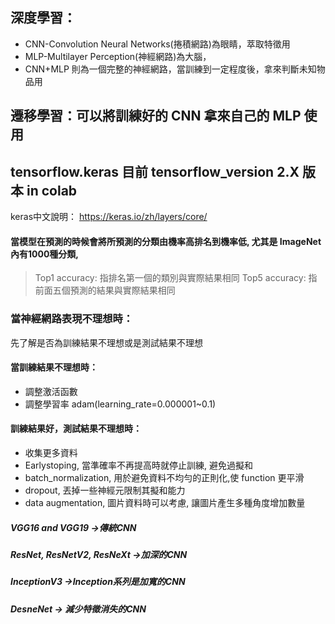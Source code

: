 ## 深度學習：
 + CNN-Convolution Neural Networks(捲積網路)為眼睛，萃取特徵用
 + MLP-Multilayer Perception(神經網路)為大腦，
 + CNN+MLP 則為一個完整的神經網路，當訓練到一定程度後，拿來判斷未知物品用
## 遷移學習：可以將訓練好的 CNN 拿來自己的 MLP 使用
## tensorflow.keras 目前 tensorflow_version 2.X 版本 in colab
keras中文說明： https://keras.io/zh/layers/core/

#### 當模型在預測的時候會將所預測的分類由機率高排名到機率低, 尤其是 ImageNet 內有1000種分類, 
>  Top1 accuracy: 指排名第一個的類別與實際結果相同
>  Top5 accuracy: 指前面五個預測的結果與實際結果相同

### 當神經網路表現不理想時：
先了解是否為訓練結果不理想或是測試結果不理想
#### 當訓練結果不理想時：
+ 調整激活函數
+ 調整學習率 adam(learning_rate=0.000001~0.1)
#### 訓練結果好，測試結果不理想時：
+ 收集更多資料
+ Earlystoping, 當準確率不再提高時就停止訓練, 避免過擬和
+ batch_normalization, 用於避免資料不均勻的正則化,使 function 更平滑
+ dropout, 丟掉一些神經元限制其擬和能力
+ data augmentation, 圖片資料時可以考慮, 讓圖片產生多種角度增加數量

##### VGG16 and VGG19 ->傳統CNN
##### ResNet, ResNetV2, ResNeXt ->加深的CNN
##### InceptionV3 ->Inception系列是加寬的CNN
##### DesneNet -> 減少特徵消失的CNN

